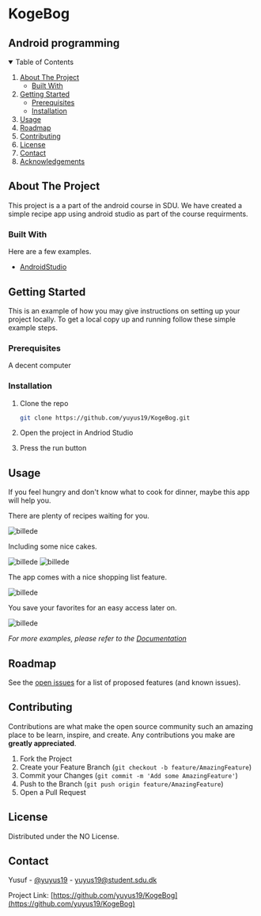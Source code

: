 # KogeBog

## Android programming







<!-- TABLE OF CONTENTS -->
<details open="open">
  <summary>Table of Contents</summary>
  <ol>
    <li>
      <a href="#about-the-project">About The Project</a>
      <ul>
        <li><a href="#built-with">Built With</a></li>
      </ul>
    </li>
    <li>
      <a href="#getting-started">Getting Started</a>
      <ul>
        <li><a href="#prerequisites">Prerequisites</a></li>
        <li><a href="#installation">Installation</a></li>
      </ul>
    </li>
    <li><a href="#usage">Usage</a></li>
    <li><a href="#roadmap">Roadmap</a></li>
    <li><a href="#contributing">Contributing</a></li>
    <li><a href="#license">License</a></li>
    <li><a href="#contact">Contact</a></li>
    <li><a href="#acknowledgements">Acknowledgements</a></li>
  </ol>
</details>



<!-- ABOUT THE PROJECT -->
## About The Project

This project is a a part of the android course in SDU. We have created a simple recipe app using android studio as part of the course requirments. 


### Built With

Here are a few examples.
* [AndroidStudio](https://developer.android.com/studio)


<!-- GETTING STARTED -->
## Getting Started

This is an example of how you may give instructions on setting up your project locally.
To get a local copy up and running follow these simple example steps.

### Prerequisites

A decent computer 

### Installation


1. Clone the repo
   ```sh
   git clone https://github.com/yuyus19/KogeBog.git
   ```
2. Open the project in Andriod Studio
   
3. Press the run button



<!-- USAGE EXAMPLES -->
## Usage

If you feel hungry and don't know what to cook for dinner, maybe this app will help you. 



There are plenty of recipes waiting for you. 

![billede](https://user-images.githubusercontent.com/56111176/119547955-0285cf80-bd96-11eb-910a-1c2c3ac049af.png)

Including some nice cakes.

![billede](https://user-images.githubusercontent.com/56111176/119548078-21846180-bd96-11eb-9a7b-c4f89ba0da18.png)
![billede](https://user-images.githubusercontent.com/56111176/119548291-598ba480-bd96-11eb-87af-88580b7ca431.png)


The app comes with a nice shopping list feature.

![billede](https://user-images.githubusercontent.com/56111176/119548117-2c3ef680-bd96-11eb-8dbe-5e95374e937d.png)

You save your favorites for an easy access later on.

![billede](https://user-images.githubusercontent.com/56111176/119548162-36f98b80-bd96-11eb-8e66-814915887ff3.png)







_For more examples, please refer to the [Documentation](https://www.youtube.com/watch?v=5ngNuuPpmj8)_



<!-- ROADMAP -->
## Roadmap

See the [open issues](https://github.com/yuyus19/KogeBog/issues) for a list of proposed features (and known issues).



<!-- CONTRIBUTING -->
## Contributing

Contributions are what make the open source community such an amazing place to be learn, inspire, and create. Any contributions you make are **greatly appreciated**.

1. Fork the Project
2. Create your Feature Branch (`git checkout -b feature/AmazingFeature`)
3. Commit your Changes (`git commit -m 'Add some AmazingFeature'`)
4. Push to the Branch (`git push origin feature/AmazingFeature`)
5. Open a Pull Request



<!-- LICENSE -->
## License

Distributed under the NO License.



<!-- CONTACT -->
## Contact

Yusuf - [@yuyus19](https://twitter.com/realDonaldTrump) - yuyus19@student.sdu.dk

Project Link: [https://github.com/yuyus19/KogeBog](https://github.com/yuyus19/KogeBog)








<!-- MARKDOWN LINKS & IMAGES -->
<!-- https://www.markdownguide.org/basic-syntax/#reference-style-links -->
[contributors-shield]: https://img.shields.io/github/contributors/othneildrew/Best-README-Template.svg?style=for-the-badge
[contributors-url]: https://github.com/othneildrew/Best-README-Template/graphs/contributors
[forks-shield]: https://img.shields.io/github/forks/othneildrew/Best-README-Template.svg?style=for-the-badge
[forks-url]: https://github.com/othneildrew/Best-README-Template/network/members
[stars-shield]: https://img.shields.io/github/stars/othneildrew/Best-README-Template.svg?style=for-the-badge
[stars-url]: https://github.com/othneildrew/Best-README-Template/stargazers
[issues-shield]: https://img.shields.io/github/issues/othneildrew/Best-README-Template.svg?style=for-the-badge
[issues-url]: https://github.com/othneildrew/Best-README-Template/issues
[license-shield]: https://img.shields.io/github/license/othneildrew/Best-README-Template.svg?style=for-the-badge
[license-url]: https://github.com/othneildrew/Best-README-Template/blob/master/LICENSE.txt
[linkedin-shield]: https://img.shields.io/badge/-LinkedIn-black.svg?style=for-the-badge&logo=linkedin&colorB=555
[linkedin-url]: https://linkedin.com/in/othneildrew
[product-screenshot]: images/screenshot.png
